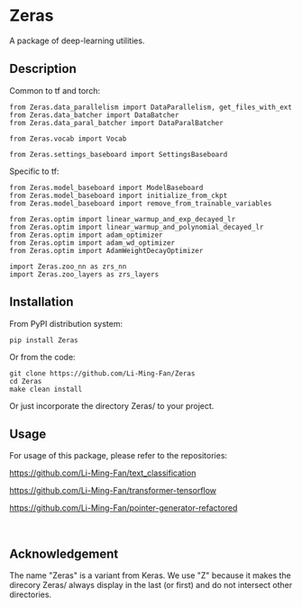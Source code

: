 # Zeras

A package of deep-learning utilities.


## Description

Common to tf and torch:

```
from Zeras.data_parallelism import DataParallelism, get_files_with_ext
from Zeras.data_batcher import DataBatcher
from Zeras.data_paral_batcher import DataParalBatcher

from Zeras.vocab import Vocab

from Zeras.settings_baseboard import SettingsBaseboard
```


Specific to tf:

```
from Zeras.model_baseboard import ModelBaseboard
from Zeras.model_baseboard import initialize_from_ckpt
from Zeras.model_baseboard import remove_from_trainable_variables

from Zeras.optim import linear_warmup_and_exp_decayed_lr
from Zeras.optim import linear_warmup_and_polynomial_decayed_lr
from Zeras.optim import adam_optimizer
from Zeras.optim import adam_wd_optimizer
from Zeras.optim import AdamWeightDecayOptimizer

import Zeras.zoo_nn as zrs_nn
import Zeras.zoo_layers as zrs_layers
```


## Installation

From PyPI distribution system:

```
pip install Zeras
```


Or from the code:

```
git clone https://github.com/Li-Ming-Fan/Zeras
cd Zeras
make clean install
```


Or just incorporate the directory Zeras/ to your project.



## Usage

For usage of this package, please refer to the repositories:

https://github.com/Li-Ming-Fan/text_classification

https://github.com/Li-Ming-Fan/transformer-tensorflow

https://github.com/Li-Ming-Fan/pointer-generator-refactored


</br>

## Acknowledgement

The name "Zeras" is a variant from Keras. We use "Z" because it makes the direcory Zeras/ always display in the last (or first) and do not intersect other directories.


